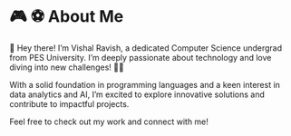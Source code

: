# 🎮 ⚽ About Me 
👋 Hey there! I’m Vishal Ravish, a dedicated Computer Science undergrad from PES University. I’m deeply passionate about technology and love diving into new challenges! 🚀💡

With a solid foundation in programming languages and a keen interest in data analytics and AI, I’m excited to explore innovative solutions and contribute to impactful projects.

Feel free to check out my work and connect with me!
